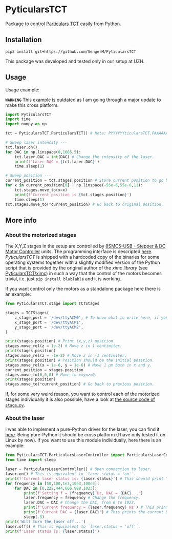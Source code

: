 # PyticularsTCT

Package to control [Particulars TCT](http://particulars.si/) easily from Python.

## Installation

```
pip3 install git+https://github.com/SengerM/PyticularsTCT
```

This package was developed and tested only in our setup at UZH.

## Usage

Usage example:

**`WARNING`** This example is outdated as I am going through a major update to make this cross platform.

```Python
import PyticularsTCT
import time
import numpy as np

tct = PyticularsTCT.ParticularsTCT() # Note: PYYYYYYticularsTCT.PAAAAAArticularsTCT()

# Sweep laser intensity ---
tct.laser.on()
for DAC in np.linspace(0,1666,5):
	tct.laser.DAC = int(DAC) # Change the intensity of the laser.
	print(f'Laser DAC = {tct.laser.DAC}')
	time.sleep(1)

# Sweep position ---
current_position = tct.stages.position # Store current position to go back in the end.
for x in current_position[0] + np.linspace(-55e-6,55e-6,11):
	tct.stages.move_to(x=x)
	print(f'Current position is {tct.stages.position}')
	time.sleep(1)
tct.stages.move_to(*current_position) # Go back to original position.
```

## More info

### About the motorized stages

The X,Y,Z stages in the setup are controlled by [8SMC5-USB - Stepper & DC Motor Controller](http://www.standa.lt/products/catalog/motorised_positioners?item=525) units. The programming interface is descripted [here](https://doc.xisupport.com/en/8smc5-usb/8SMCn-USB/Programming.html). *PyticularsTCT* is shipped with a hardcoded copy of the binaries for some operating systems together with a slightly modified version of the Python script that is provided by the original author of the *ximc library* (see [PyticularsTCT/ximc](ximc)) in such a way that the control of the motors becomes trivial, i.e. just `pip install blablabla` and it is working.

If you want control only the motors as a standalone package here there is an example:
```Python
from PyticularsTCT.stage import TCTStages

stages = TCTStages(
	z_stage_port = '/dev/ttyACM0', # To know what to write here, if you are in Linux https://unix.stackexchange.com/a/144735/317682, in Windows it is 'COM1' and so.
	x_stage_port = '/dev/ttyACM1', 
	y_stage_port = '/dev/ttyACM2',
)

print(stages.position) # Print (x,y,z) position.
stages.move_rel(z = 1e-2) # Move z in 1 centimiter.
print(stages.position)
stages.move_rel(z = -1e-2) # Move z in -1 centimiter.
print(stages.position) # Position should be the initial position.
stages.move_rel(x = 1e-6, y = 1e-6) # Move 1 µm both in x and y.
current_position = stages.position
stages.move_to(0,0,0) # Move to x=y=z=0.
print(stages.position)
stages.move_to(*current_position) # Go back to previous position.
```
If, for some very weird reason, you want to control each of the motorized stages individually it is also possible, have a look at [the source code of `stage.py`](PyticularsTCT/stage.py).

### About the laser

I was able to implement a pure-Python driver for the laser, you can find it [here](PyticularsTCT/ParticularsLaserController.py). Being pure-Python it should be cross platform (I have only tested it on Linux by now). If you want to use this module individually, here there is an example:
```Python
from PyticularsTCT.ParticularsLaserController import ParticularsLaserController
from time import sleep

laser = ParticularsLaserController() # Open connection to laser.
laser.on() # This is equivalent to `laser.status = 'on'`.
print(f'Current laser status is: {laser.status}') # This should print "on".
for frequency in [50,100,1e3,10e3,100e3]:
	for DAC in [0,222,444,666,888,1023]:
		print(f'Setting f = {frequency} Hz, DAC = {DAC}...')
		laser.frequency = frequency # Change the frequency.
		laser.DAC = DAC # Change the DAC, from 0 to 1023.
		print(f'Current frequency = {laser.frequency} Hz') # This prints the current frequency.
		print(f'Current DAC = {laser.DAC}') # This prints the current DAC value.
		sleep(.5)
print('Will turn the laser off...')
laser.off() # This is equivalent to `laser.status = 'off'`.
print(f'Laser status is: {laser.status}')
```

